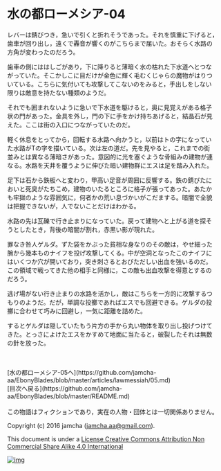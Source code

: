 # 水の都ローメシア-04

レバーは錆びつき，急いで引くと折れそうであった。それを慎重に下げると，  
歯車が回り出し，遠くで轟音が響くのがこちらまで届いた。おそらく水路の  
方角が変わったのだろう。  

歯車の側にははしごがあり，下に降りると薄暗く水の枯れた下水道へとつな  
がっていた。そこかしこに目だけが金色に輝く毛むくじゃらの魔物がはりつ  
いている。こちらに気付いても攻撃してこないのをみると，手出しをしない  
限りは敵意を持たない種類のようだ。  

それでも囲まれないように急いで下水道を駆けると，奥に見覚えがある格子  
状の門があった。金具を外し，門の下に手をかけ持ちあげると，結晶石が見  
えた。ここは街の入口につながっていたのだ。  

軽く休息をとってから，回転する水路へ向かうと，以前はトの字になってい  
た水路がTの字を描いている。次は左の道だ。先を見やると，これまでの街  
並みとは異なる薄暗さがあった。意図的に光を塞ぐような骨組みの建物が連  
なる。水路を天井を覆うように伸びた暗い建物群にエスは足を踏み入れた。  

足下は石から鉄板へと変わり，甲高い足音が周囲に反響する。鉄の錆びたに  
おいと死臭がたちこめ，建物のいたるところに格子が張ってあった。あたか  
も牢獄のような雰囲気に，何者かの荒い息づかいがこだまする。暗闇で全貌  
は把握できないが，人でないことだけはわかる。  

水路の先は瓦礫で行き止まりになっていた。戻って建物へと上がる道を探そ  
うとしたとき，背後の暗闇が割れ，赤黒い影が現れた。  

罪なき咎人ゲルダ。ずた袋をかぶった貧相な身なりのその敵は，やせ細った  
腕から幾本ものナイフを投げ攻撃してくる。中が空洞となったこのナイフに  
はいくつか穴が開いており，突き刺さるとおびただしい出血を強いるのだ。  
この領域で戦ってきた他の相手と同様に，この敵も出血攻撃を得意とするの  
だろう。  

逃げ場がない行き止まりの水路を活かし，敵はこちらを一方的に攻撃するつ  
もりのようだ。だが，単調な投擲であればエスでも回避できる。ゲルダの投  
擲に合わせて巧みに回避し，一気に距離を詰めた。  

するとゲルダは隠していたもう片方の手から丸い物体を取り出し投げつけて  
きた。とっさによけたエスをかすめて地面に当たると，破裂したそれは無数  
の針を放った。  

<br>  
<br>  
[水の都ローメシア-05へ](https://github.com/jamcha-aa/EbonyBlades/blob/master/articles/lawmessiah/05.md)  

<br>  
[目次へ戻る](https://github.com/jamcha-aa/EbonyBlades/blob/master/README.md)  
<br>  
<br>  
この物語はフィクションであり，実在の人物・団体とは一切関係ありません。  

Copyright (c) 2016 jamcha (jamcha.aa@gmail.com).  

This document is under a [License Creative Commons Attribution Non Commercial Share Alike 4.0 International](http://creativecommons.org/licenses/by-nc-sa/4.0/deed)  

[![img](http://i.creativecommons.org/l/by-nc-sa/3.0/80x15.png)](http://creativecommons.org/licenses/by-nc-sa/4.0/deed)